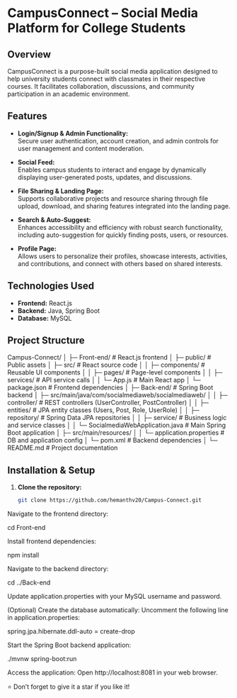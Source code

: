 # CampusConnect – Social Media Platform for College Students

## Overview

CampusConnect is a purpose-built social media application designed to help university students connect with classmates in their respective courses. It facilitates collaboration, discussions, and community participation in an academic environment.

## Features

- **Login/Signup & Admin Functionality:**  
  Secure user authentication, account creation, and admin controls for user management and content moderation.

- **Social Feed:**  
  Enables campus students to interact and engage by dynamically displaying user-generated posts, updates, and discussions.

- **File Sharing & Landing Page:**  
  Supports collaborative projects and resource sharing through file upload, download, and sharing features integrated into the landing page.

- **Search & Auto-Suggest:**  
  Enhances accessibility and efficiency with robust search functionality, including auto-suggestion for quickly finding posts, users, or resources.

- **Profile Page:**  
  Allows users to personalize their profiles, showcase interests, activities, and contributions, and connect with others based on shared interests.

## Technologies Used

- **Frontend:** React.js
- **Backend:** Java, Spring Boot
- **Database:** MySQL

## Project Structure

Campus-Connect/
│
├─ Front-end/ # React.js frontend
│ ├─ public/ # Public assets
│ ├─ src/ # React source code
│ │ ├─ components/ # Reusable UI components
│ │ ├─ pages/ # Page-level components
│ │ ├─ services/ # API service calls
│ │ └─ App.js # Main React app
│ └─ package.json # Frontend dependencies
│
├─ Back-end/ # Spring Boot backend
│ ├─ src/main/java/com/socialmediaweb/socialmediaweb/
│ │ ├─ controller/ # REST controllers (UserController, PostController)
│ │ ├─ entities/ # JPA entity classes (Users, Post, Role, UserRole)
│ │ ├─ repository/ # Spring Data JPA repositories
│ │ ├─ service/ # Business logic and service classes
│ │ └─ SocialmediaWebApplication.java # Main Spring Boot application
│ ├─ src/main/resources/
│ │ └─ application.properties # DB and application config
│ └─ pom.xml # Backend dependencies
│
└─ README.md # Project documentation

## Installation & Setup

1. **Clone the repository:**
   ```bash
   git clone https://github.com/hemanthv20/Campus-Connect.git
   ```

Navigate to the frontend directory:

cd Front-end

Install frontend dependencies:

npm install

Navigate to the backend directory:

cd ../Back-end

Update application.properties with your MySQL username and password.

(Optional) Create the database automatically:
Uncomment the following line in application.properties:

spring.jpa.hibernate.ddl-auto = create-drop

Start the Spring Boot backend application:

./mvnw spring-boot:run

Access the application:
Open http://localhost:8081
in your web browser.

⭐ Don’t forget to give it a star if you like it!
